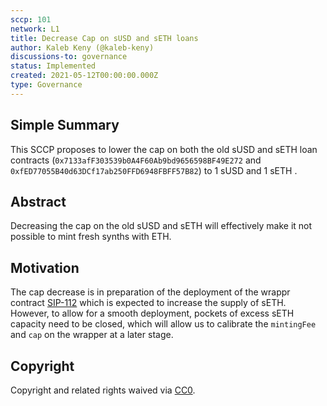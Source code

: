 ```yaml
---
sccp: 101
network: L1
title: Decrease Cap on sUSD and sETH loans
author: Kaleb Keny (@kaleb-keny)
discussions-to: governance
status: Implemented
created: 2021-05-12T00:00:00.000Z
type: Governance
---
```


<!--You can leave these HTML comments in your merged SCCP and delete the visible duplicate text guides, they will not appear and may be helpful to refer to if you edit it again. This is the suggested template for new SCCPs. Note that an SCCP number will be assigned by an editor. When opening a pull request to submit your SCCP, please use an abbreviated title in the filename, `sccp-draft_title_abbrev.md`. The title should be 44 characters or less.-->

## Simple Summary

<!--"If you can't explain it simply, you don't understand it well enough." Provide a simplified and layman-accessible explanation of the SCCP.-->

This SCCP proposes to lower the cap on both the old sUSD and sETH loan contracts (`0x7133afF303539b0A4F60Ab9bd9656598BF49E272` and `0xfED77055B40d63DCf17ab250FFD6948FBFF57B82`) to 1 sUSD and 1 sETH .

## Abstract

<!--A short (~200 word) description of the variable change proposed.-->

Decreasing the cap on the old sUSD and sETH will effectively make it not possible to mint fresh synths with ETH.

## Motivation

<!--The motivation is critical for SCCPs that want to update variables within Synthetix. It should clearly explain why the existing variable is not incentive aligned. SCCP submissions without sufficient motivation may be rejected outright.-->

The cap decrease is in preparation of the deployment of the wrappr contract [SIP-112](https://sips.synthetix.io/sips/sip-112) which is expected to increase the supply of sETH. However, to allow for a smooth deployment, pockets of excess sETH capacity need to be closed, which will allow us to calibrate the `mintingFee` and `cap` on the wrapper at a later stage.

## Copyright

Copyright and related rights waived via [CC0](https://creativecommons.org/publicdomain/zero/1.0/).
